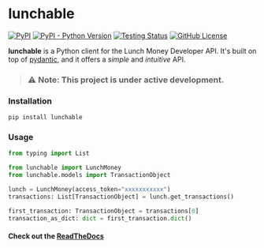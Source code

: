 # lunchable

[![PyPI](https://img.shields.io/pypi/v/lunchable?color=blue&label=lunchable)](https://github.com/juftin/lunchable)
[![PyPI - Python Version](https://img.shields.io/pypi/pyversions/lunchable)](https://pypi.python.org/pypi/lunchable/)
[![Testing Status](https://github.com/juftin/lunchable/actions/workflows/tests.yml/badge.svg)](https://github.com/juftin/lunchable/actions/workflows/tests.yml)
[![GitHub License](https://img.shields.io/github/license/juftin/lunchable?color=blue&label=License)](https://github.com/juftin/lunchable/blob/main/LICENSE)

**lunchable** is a Python client for the Lunch Money Developer API. It's built on top
of [pydantic](https://github.com/samuelcolvin/pydantic>), and it offers a *simple* and *intuitive*
API.

> ### ⚠️ Note: This project is under active development.

### Installation

```shell
pip install lunchable
```

### Usage

```python
from typing import List

from lunchable import LunchMoney
from lunchable.models import TransactionObject

lunch = LunchMoney(access_token="xxxxxxxxxxx")
transactions: List[TransactionObject] = lunch.get_transactions()

first_transaction: TransactionObject = transactions[0]
transaction_as_dict: dict = first_transaction.dict()
```

#### Check out the [**ReadTheDocs**](https://lunchable.readthedocs.io/en/latest/)